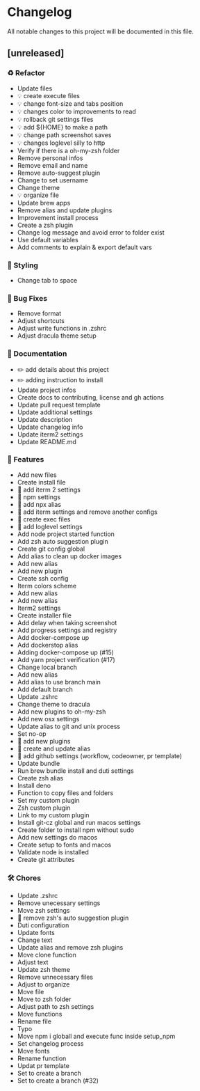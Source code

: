 # Changelog

All notable changes to this project will be documented in this file.

## [unreleased]

### ♻️ Refactor

- Update files
- 💡 create execute files
- 💡 change font-size and tabs position
- 💡 changes color to improvements to read
- 💡 rollback git settings files
- 💡 add ${HOME} to make a path
- 💡 change path screenshot saves
- 💡 changes loglevel silly to http
- Verify if there is a oh-my-zsh folder
- Remove personal infos
- Remove email and name
- Remove auto-suggest plugin
- Change to set username
- Change theme
- 💡 organize file
- Update brew apps
- Remove alias and update plugins
- Improvement install process
- Create a zsh plugin
- Change log message and avoid error to folder exist
- Use default variables
- Add comments to explain & export default vars

### 🎨 Styling

- Change tab to space

### 🐛 Bug Fixes

- Remove format
- Adjust shortcuts
- Adjust write functions in .zshrc
- Adjust dracula theme setup

### 📝 Documentation

- ✏️ add details about this project
- ✏️ adding instruction to install
- Update project infos
- Create docs to contributing, license and gh actions
- Update pull request template
- Update additional settings
- Update description
- Update changelog info
- Update iterm2 settings
- Update README.md

### 🚀 Features

- Add new files
- Create install file
- 🎸 add iterm 2 settings
- 🎸 npm settings
- 🎸 add npx alias
- 🎸 add iterm settings and remove another configs
- 🎸 create exec files
- 🎸 add loglevel settings
- Add node project started function
- Add zsh auto suggestion plugin
- Create git config global
- Add alias to clean up docker images
- Add new alias
- Add new plugin
- Create ssh config
- Iterm colors scheme
- Add new alias
- Add new alias
- Iterm2 settings
- Create installer file
- Add delay when taking screenshot
- Add progress settings and registry
- Add docker-compose up
- Add dockerstop alias
- Adding docker-compose up (#15)
- Add yarn project verification (#17)
- Change local branch
- Add new alias
- Add alias to use branch main
- Add default branch
- Update .zshrc
- Change theme to dracula
- Add new plugins to oh-my-zsh
- Add new osx settings
- Update alias to git and unix process
- Set no-op
- 🎸 add new plugins
- 🎸 create and update alias
- 🎸 add github settings (workflow, codeowner, pr template)
- Update bundle
- Run brew bundle install and duti settings
- Create zsh alias
- Install deno
- Function to copy files and folders
- Set my custom plugin
- Zsh custom plugin
- Link to my custom plugin
- Install git-cz global and run macos settings
- Create folder to install npm without sudo
- Add new settings do macos
- Create setup to fonts and macos
- Validate node is installed
- Create git attributes

### 🛠 Chores

- Update .zshrc
- Remove unecessary settings
- Move zsh settings
- 🤖 remove zsh's auto suggestion plugin
- Duti configuration
- Update fonts
- Change text
- Update alias and remove zsh plugins
- Move clone function
- Adjust text
- Update zsh theme
- Remove unnecessary files
- Adjust to organize
- Move file
- Move to zsh folder
- Adjust path to zsh settings
- Move functions
- Rename file
- Typo
- Move npm i globall and execute func inside setup_npm
- Set changelog process
- Move fonts
- Rename function
- Updat pr template
- Set to create a branch
- Set to create a branch (#32)

<!-- generated by git-cliff -->
